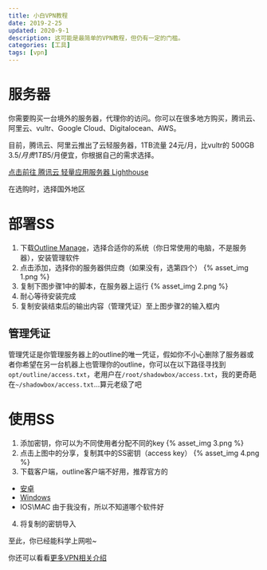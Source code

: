 ```yaml
---
title: 小白VPN教程
date: 2019-2-25
updated: 2020-9-1
description: 这可能是最简单的VPN教程，但仍有一定的门槛。
categories: [工具]
tags: [vpn]
---
```


# 服务器

你需要购买一台境外的服务器，代理你的访问。你可以在很多地方购买，腾讯云、阿里云、vultr、Google Cloud、Digitalocean、AWS。

目前，腾讯云、阿里云推出了云轻服务器，1TB流量 24元/月，比vultr的 500GB 3.5$/月贵 1TB 5$/月便宜，你根据自己的需求选择。

[点击前往 腾讯云 轻量应用服务器 Lighthouse](https://cloud.tencent.com/act/cps/redirect?redirect=30206&cps_key=6a42afe857898b23e459adb601ec5d9d)

在选购时，选择国外地区

<!-- more -->

# 部署SS

1. 下载[Outline Manage](https://github.com/Jigsaw-Code/outline-server/releases)，选择合适你的系统（你日常使用的电脑，不是服务器），安装管理软件
2. 点击添加，选择你的服务器供应商（如果没有，选第四个）
   {% asset_img 1.png %}
3. 复制下图步骤1中的脚本，在服务器上运行
   {% asset_img 2.png %}
4. 耐心等待安装完成
5. 复制安装结束后的输出内容（管理凭证）至上图步骤2的输入框内

## 管理凭证

管理凭证是你管理服务器上的outline的唯一凭证，假如你不小心删除了服务器或者你希望在另一台机器上也管理你的outline，你可以在以下路径寻找到`opt/outline/access.txt`，老用户在`/root/shadowbox/access.txt`，我的更奇葩在`~/shadowbox/access.txt`...算元老级了吧

# 使用SS

1. 添加密钥，你可以为不同使用者分配不同的key
   {% asset_img 3.png %}
2. 点击上图中的分享，复制其中的SS密钥（access key）
   {% asset_img 4.png %}
3. 下载客户端，outline客户端不好用，推荐官方的
  - [安卓](https://github.com/shadowsocks/shadowsocks-android/releases)
  - [Windows](https://github.com/shadowsocks/shadowsocks-windows/releases)
  - IOS\MAC 由于我没有，所以不知道哪个软件好
4. 将复制的密钥导入

至此，你已经能科学上网啦~

你还可以看看[更多VPN相关介绍](/more/vpn)
